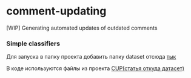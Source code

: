 # comment-updating
[WIP] Generating automated updates of outdated comments


### Simple classifiers

Для запуска в папку проекта добавить папку dataset отсюда
[тык](https://drive.google.com/drive/folders/1WLkg1xvfxAwzFR6NWbEqZrTvr7QgQOkP)

В коде используются файлы из проекта [CUP(статья откуда датасет)](https://github.com/Tbabm/CUP/)
 


